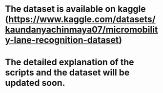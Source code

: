 # The dataset is available on kaggle (https://www.kaggle.com/datasets/kaundanyachinmaya07/micromobility-lane-recognition-dataset)
# The detailed explanation of the scripts and the dataset will be updated soon.
